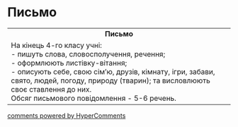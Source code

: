 <div id="hypercomments_widget" class="js-hypercomments-widget invisible"></div>

# Письмо

<table>
  <tr>
    <td align="center"><b>Письмо</b></td>
  </tr>
<td style="vertical-align:top !important;">
На кінець 4-го класу учні:<br>
- пишуть слова, словосполучення, речення; <br>
- оформлюють листівку-вітання;<br>
- описують себе, свою сім’ю, друзів, кімнату, ігри, забави, свято, людей,  погоду, природу (тварин); та висловлюють своє ставлення до них.<br>
Обсяг письмового повідомлення - 5-6 речень.
</td>
</table>

<div class="js-hypercomments-container">
    <a href="http://hypercomments.com" class="hc-link" title="comments widget">comments powered by HyperComments</a>
</div>